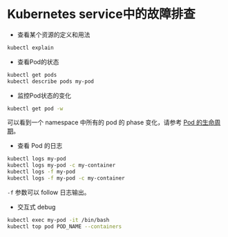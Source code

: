 # Kubernetes service中的故障排查

- 查看某个资源的定义和用法

```bash
kubectl explain
```

- 查看Pod的状态

```bash
kubectl get pods
kubectl describe pods my-pod
```

- 监控Pod状态的变化

```bash
kubectl get pod -w
```

可以看到一个 namespace 中所有的 pod 的 phase 变化，请参考 [Pod 的生命周期](../concepts/pod-lifecycle.md)。

- 查看 Pod 的日志

```bash
kubectl logs my-pod
kubectl logs my-pod -c my-container
kubectl logs -f my-pod
kubectl logs -f my-pod -c my-container
```

`-f` 参数可以 follow 日志输出。

- 交互式 debug

```bash
kubectl exec my-pod -it /bin/bash
kubectl top pod POD_NAME --containers
```